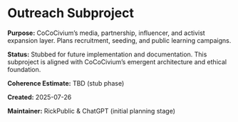 <!-- Filename: README_outreach.md -->
# Outreach Subproject

**Purpose:**
CoCoCivium’s media, partnership, influencer, and activist expansion layer. Plans recruitment, seeding, and public learning campaigns.

**Status:**
Stubbed for future implementation and documentation. This subproject is aligned with CoCoCivium’s emergent architecture and ethical foundation.

**Coherence Estimate:**
TBD (stub phase)

**Created:** 2025-07-26

**Maintainer:** RickPublic & ChatGPT (initial planning stage)


